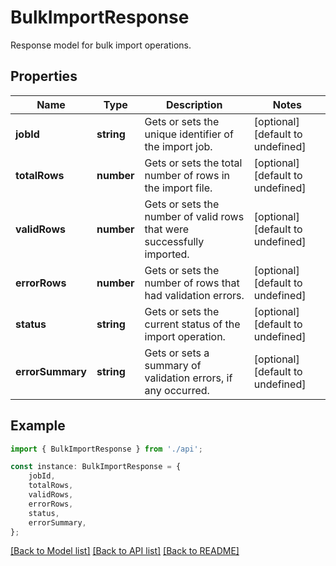 # BulkImportResponse

Response model for bulk import operations.

## Properties

Name | Type | Description | Notes
------------ | ------------- | ------------- | -------------
**jobId** | **string** | Gets or sets the unique identifier of the import job. | [optional] [default to undefined]
**totalRows** | **number** | Gets or sets the total number of rows in the import file. | [optional] [default to undefined]
**validRows** | **number** | Gets or sets the number of valid rows that were successfully imported. | [optional] [default to undefined]
**errorRows** | **number** | Gets or sets the number of rows that had validation errors. | [optional] [default to undefined]
**status** | **string** | Gets or sets the current status of the import operation. | [optional] [default to undefined]
**errorSummary** | **string** | Gets or sets a summary of validation errors, if any occurred. | [optional] [default to undefined]

## Example

```typescript
import { BulkImportResponse } from './api';

const instance: BulkImportResponse = {
    jobId,
    totalRows,
    validRows,
    errorRows,
    status,
    errorSummary,
};
```

[[Back to Model list]](../README.md#documentation-for-models) [[Back to API list]](../README.md#documentation-for-api-endpoints) [[Back to README]](../README.md)
